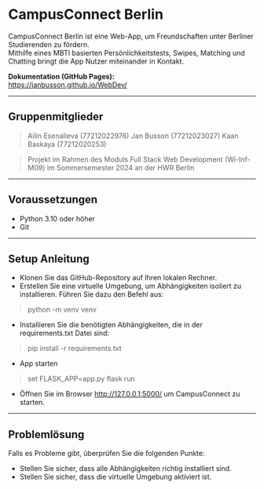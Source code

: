 # CampusConnect Berlin

CampusConnect Berlin ist eine Web-App, um Freundschaften unter Berliner Studierenden zu fördern.  
Mithilfe eines MBTI basierten Persönlichkeitstests, Swipes, Matching und Chatting bringt die App Nutzer miteinander in Kontakt.

**Dokumentation (GitHub Pages):**  
https://janbusson.github.io/WebDev/

---

## Gruppenmitglieder

> Ailin Esenalieva (77212022976)
> Jan Busson (77212023027)
> Kaan Baskaya (77212020253) 

> Projekt im Rahmen des Moduls Full Stack Web Development (Wi-Inf-M09) im Sommersemester 2024 an der HWR Berlin

---

## Voraussetzungen

- Python 3.10 oder höher  
- Git

---

## Setup Anleitung

- Klonen Sie das GitHub-Repository auf Ihren lokalen Rechner.
- Erstellen Sie eine virtuelle Umgebung, um Abhängigkeiten isoliert zu installieren. Führen Sie dazu den Befehl aus:
> python -m venv venv
- Installieren Sie die benötigten Abhängigkeiten, die in der requirements.txt Datei sind:
> pip install -r requirements.txt
- App starten
> set FLASK_APP=app.py
> flask run
- Öffnen Sie im Browser http://127.0.0.1:5000/ um CampusConnect zu starten.

---

## Problemlösung

Falls es Probleme gibt, überprüfen Sie die folgenden Punkte:
- Stellen Sie sicher, dass alle Abhängigkeiten richtig installiert sind.
- Stellen Sie sicher, dass die virtuelle Umgebung aktiviert ist.